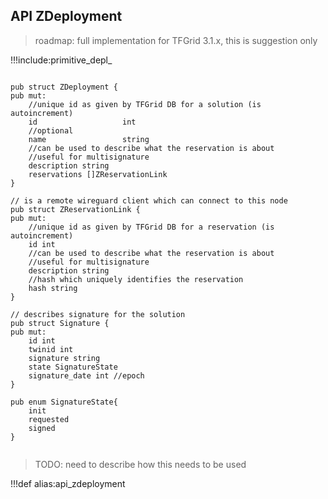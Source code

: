 ## API ZDeployment

> roadmap: full implementation for TFGrid 3.1.x, this is suggestion only

!!!include:primitive_depl_


```golang

pub struct ZDeployment {
pub mut:
    //unique id as given by TFGrid DB for a solution (is autoincrement)
    id                   int  
    //optional
	name				 string
    //can be used to describe what the reservation is about
    //useful for multisignature
	description string
    reservations []ZReservationLink
}

// is a remote wireguard client which can connect to this node
pub struct ZReservationLink {
pub mut:
    //unique id as given by TFGrid DB for a reservation (is autoincrement)
	id int
    //can be used to describe what the reservation is about
    //useful for multisignature
	description string
    //hash which uniquely identifies the reservation
    hash string
}

// describes signature for the solution
pub struct Signature {
pub mut:
	id int
    twinid int
    signature string
    state SignatureState
    signature_date int //epoch
}

pub enum SignatureState{
    init
    requested
    signed
}


```

> TODO: need to describe how this needs to be used

!!!def alias:api_zdeployment